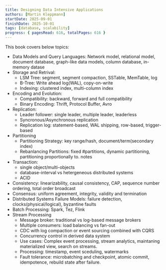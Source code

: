 ```yaml
---
title: Designing Data Intensive Applications
authors: [Martin Kleppmann]
startDate: 2025-09-01
finishDate: 2025-10-01
tags: [database, scalability]
progress: { pagesRead: 616, totalPages: 616 }
---
```

This book covers below topics:
- Data Models and Query Languages: Network model, relational model, document database, graph-like data models, column database, in-memory datase
- Storage and Retrival: 
    - LSM Tree: segment, segment compaction, SSTable, MemTable, log
    - B-Tree: Write ahead log(WAL), copy-on-write
    - Indexing: clustered index, multi-column index
- Encoding and Evolution:
    - Compatibility: backward, forward and full compatibility
    - Binary Encoding: Thrift, Protocol Buffer, Avro
- Replication: 
    - Leader follower: single leader, multiple leader, leaderless
    - Syncronous/Asynchronous replication
    - Replication log: statement-based, WAL shipping, row-based, trigger-based
- Partitioning
    - Partitioning Strategy: key range/hash, document/term(secondary index)
    - Rebanlancing Partitions: fixed #partitions, dynamic partitioning, partitioning proportionally to. notes
- Transaction: 
    - single object/multi-objects
    - database-interval vs hetergeneous distributed systems
    - ACID
- Consistency: linearizability, causal consistency, CAP, sequence number ordering, total order broadcast
- Consensus: uniform agreement, integrity, validity and termination
- Distributed Systems Failure Models: failure detection, clocks(physical/logical), byzantine faults
- Batch Processing: Spark, Tez, Flink
- Stream Processing
    - Message broker: traditional vs log-based message brokers
    - Multiple consumers: load balancing vs fan-out
    - CDC with log compaction or event sourcing combined with CQRS
    - Concurrency control in derived data system
    - Use cases: Complex event processing, stream analytics, maintaning materialized view, search on streams.
    - Processing: timestamp, event sceduling, watermarks
    - Fault tolerance: microbatching and checkpoint, atomic commit, idempotence, rebuild state after failure. 
